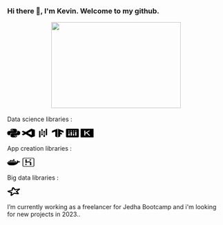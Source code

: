 ### Hi there 👋, I'm Kevin. Welcome to my github.

<div id="header" align="center">
  <img src="https://media.giphy.com/media/hqU2KkjW5bE2v2Z7Q2/giphy.gif" width="300" height="200"/>
</div>

Data science libraries :

<img src='src/python.svg' width="30" height="20"> <img src='src/visualstudiocode.svg' width="30" height="20"> <img src='src/pandas.svg' width="30" height="20"> <img src='src/tensorflow.svg' width="30" height="20"> <img src='src/plotly.svg' width="30" height="20"> <img src='src/keras.svg' width="30" height="20">
 
App creation libraries :

<img src='src/docker.svg' width="30" height="20"> <img src='src/heroku.svg' width="30" height="20">

Big data libraries : 

<img src='src/apachespark.svg' width="30" height="20">


I’m currently working as a freelancer for Jedha Bootcamp and i'm looking for new projects in 2023..
